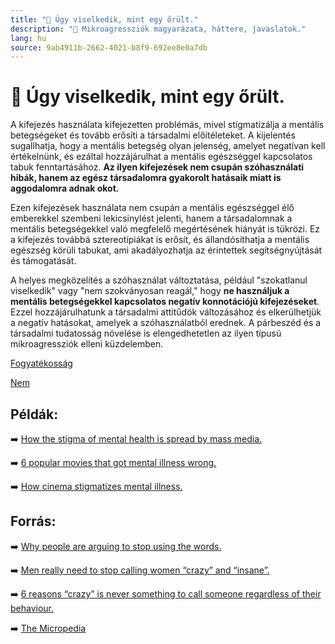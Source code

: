 ```yaml
---
title: "🚫 Úgy viselkedik, mint egy őrült."
description: "🚫 Mikroagressziók magyarázata, háttere, javaslatok."
lang: hu
source: 9ab4911b-2662-4021-b8f9-692ee8e0a7db
---
```


<div class="wiki-content agression-title">

# 🚫 Úgy viselkedik, mint egy őrült.

A kifejezés használata kifejezetten problémás, mivel stigmatizálja a mentális betegségeket és tovább erősíti a társadalmi előítéleteket. A kijelentés sugallhatja, hogy a mentális betegség olyan jelenség, amelyet negatívan kell értékelnünk, és ezáltal hozzájárulhat a mentális egészséggel kapcsolatos tabuk fenntartásához. **Az ilyen kifejezések nem csupán szóhasználati hibák, hanem az egész társadalomra gyakorolt hatásaik miatt is aggodalomra adnak okot.**

Ezen kifejezések használata nem csupán a mentális egészséggel élő emberekkel szembeni lekicsinylést jelenti, hanem a társadalomnak a mentális betegségekkel való megfelelő megértésének hiányát is tükrözi. Ez a kifejezés továbbá sztereotípiákat is erősít, és állandósíthatja a mentális egészség körüli tabukat, ami akadályozhatja az érintettek segítségnyújtását és támogatását.

A helyes megközelítés a szóhasználat változtatása, például "szokatlanul viselkedik" vagy "nem szokványosan reagál," hogy **ne használjuk a mentális betegségekkel kapcsolatos negatív konnotációjú kifejezéseket**. Ezzel hozzájárulhatunk a társadalmi attitűdök változásához és elkerülhetjük a negatív hatásokat, amelyek a szóhasználatból erednek. A párbeszéd és a társadalmi tudatosság növelése is elengedhetetlen az ilyen típusú mikroagressziók elleni küzdelemben.

<div class="categories">

[Fogyatékosság](/#/entry?id=fogyatekossag)

[Nem](/#/entry?id=nem)

</div>

## Példák:

➡️ [How the stigma of mental health is spread by mass media.](https://www.verywellmind.com/mental-health-stigmas-in-mass-media-4153888#depictions-of-schizophrenia-in-film)

➡️ [6 popular movies that got mental illness wrong.](https://www.rtor.org/2015/10/27/6-movies/)

➡️ [How cinema stigmatizes mental illness.](https://www.bbc.com/culture/article/20180828-how-cinema-stigmatises-mental-illness)

## Forrás:

➡️ [Why people are arguing to stop using the words.](https://www.npr.org/2019/07/08/739643765/why-people-are-arguing-to-stop-using-the-words-crazy-and-insane)

➡️ [Men really need to stop calling women “crazy” and “insane”.](https://www.washingtonpost.com/posteverything/wp/2014/07/09/men-really-need-to-stop-calling-women-crazy/ )

➡️ [6 reasons “crazy” is never something to call someone regardless of their behaviour.](https://www.bustle.com/articles/101990-6-reasons-crazy-is-never-a-thing-you-should-call-someone-regardless-of-their)

➡️ [The Micropedia](https://www.themicropedia.org/)


</div>
